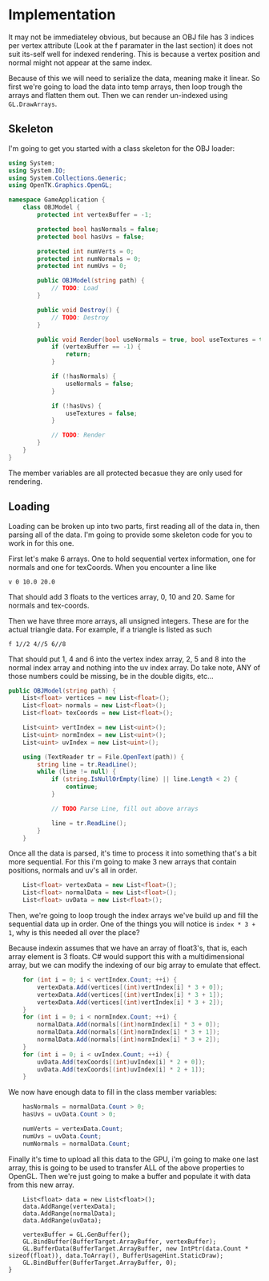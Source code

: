 # Implementation

It may not be immediateley obvious, but because an OBJ file has 3 indices per vertex attribute (Look at the f paramater in the last section) it does not suit its-self well for indexed rendering. This is because a vertex position and normal might not appear at the same index.

Because of this we will need to serialize the data, meaning make it linear. So first we're going to load the data into temp arrays, then loop trough the arrays and flatten them out. Then we can render un-indexed using ```GL.DrawArrays```.

## Skeleton
I'm going to get you started with a class skeleton for the OBJ loader:

```cs
using System;
using System.IO;
using System.Collections.Generic;
using OpenTK.Graphics.OpenGL;

namespace GameApplication {
    class OBJModel {
        protected int vertexBuffer = -1;

        protected bool hasNormals = false;
        protected bool hasUvs = false;

        protected int numVerts = 0;
        protected int numNormals = 0;
        protected int numUvs = 0;

        public OBJModel(string path) {
            // TODO: Load
        }

        public void Destroy() {
            // TODO: Destroy
        }

        public void Render(bool useNormals = true, bool useTextures = true) {
            if (vertexBuffer == -1) {
                return;
            }

            if (!hasNormals) {
                useNormals = false;
            }

            if (!hasUvs) {
                useTextures = false;
            }

            // TODO: Render
        }
    }
}
```

The member variables are all protected becasue they are only used for rendering.

## Loading

Loading can be broken up into two parts, first reading all of the data in, then parsing all of the data. I'm going to provide some skeleton code for you to work in for this one.

First let's make 6 arrays. One to hold sequential vertex information, one for normals and one for texCoords. When you encounter a line like

```
v 0 10.0 20.0
```

That should add 3 floats to the vertices array, 0, 10 and 20. Same for normals and tex-coords. 

Then we have three more arrays, all unsigned integers. These are for the actual triangle data. For example, if a triangle is listed as such

```
f 1//2 4//5 6//8
```

That should put 1, 4 and 6 into the vertex index array, 2, 5 and 8 into the normal index array and nothing into the uv index array. Do take note, ANY of those numbers could be missing, be in the double digits, etc...

```cs
public OBJModel(string path) {
    List<float> vertices = new List<float>();
    List<float> normals = new List<float>();
    List<float> texCoords = new List<float>();

    List<uint> vertIndex = new List<uint>();
    List<uint> normIndex = new List<uint>();
    List<uint> uvIndex = new List<uint>();

    using (TextReader tr = File.OpenText(path)) {
        string line = tr.ReadLine();
        while (line != null) {
            if (string.IsNullOrEmpty(line) || line.Length < 2) {
                continue;
            }

            // TODO Parse Line, fill out above arrays

            line = tr.ReadLine();
        }
    }
```

Once all the data is parsed, it's time to process it into something that's a bit more sequential. For this i'm going to make 3 new arrays that contain positions, normals and uv's all in order.

```cs
    List<float> vertexData = new List<float>();
    List<float> normalData = new List<float>();
    List<float> uvData = new List<float>();
```
  
  Then, we're going to loop trough the index arrays we've build up and fill the sequential data up in order. One of the things you will notice is ```index * 3 + 1```, why is this needed all over the place? 
  
  Because indexin assumes that we have an array of float3's, that is, each array element is 3 floats. C# would support this with a multidimensional array, but we can modify the indexing of our big array to emulate that effect. 
  
```cs
    for (int i = 0; i < vertIndex.Count; ++i) {
        vertexData.Add(vertices[(int)vertIndex[i] * 3 + 0]);
        vertexData.Add(vertices[(int)vertIndex[i] * 3 + 1]);
        vertexData.Add(vertices[(int)vertIndex[i] * 3 + 2]);
    }
    for (int i = 0; i < normIndex.Count; ++i) {
        normalData.Add(normals[(int)normIndex[i] * 3 + 0]);
        normalData.Add(normals[(int)normIndex[i] * 3 + 1]);
        normalData.Add(normals[(int)normIndex[i] * 3 + 2]);
    }
    for (int i = 0; i < uvIndex.Count; ++i) {
        uvData.Add(texCoords[(int)uvIndex[i] * 2 + 0]);
        uvData.Add(texCoords[(int)uvIndex[i] * 2 + 1]);
    }
```

We now have enough data to fill in the class member variables:

```cs
    hasNormals = normalData.Count > 0;
    hasUvs = uvData.Count > 0;

    numVerts = vertexData.Count;
    numUvs = uvData.Count;
    numNormals = normalData.Count;

```

Finally it's time to upload all this data to the GPU, i'm going to make one last array, this is going to be used to transfer ALL of the above properties to OpenGL. Then we're just going to make a buffer and populate it with data from this new array.

```
    List<float> data = new List<float>();
    data.AddRange(vertexData);
    data.AddRange(normalData);
    data.AddRange(uvData);

    vertexBuffer = GL.GenBuffer();
    GL.BindBuffer(BufferTarget.ArrayBuffer, vertexBuffer);
    GL.BufferData(BufferTarget.ArrayBuffer, new IntPtr(data.Count * sizeof(float)), data.ToArray(), BufferUsageHint.StaticDraw);
    GL.BindBuffer(BufferTarget.ArrayBuffer, 0);
}
```